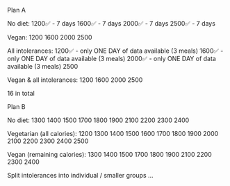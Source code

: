Plan A

No diet:
    1200✅ - 7 days
    1600✅ - 7 days
    2000✅ - 7 days
    2500✅ - 7 days

Vegan:
1200    1600    2000    2500

All intolerances:
    1200✅ - only ONE DAY of data available (3 meals)
    1600✅ - only ONE DAY of data available (3 meals)
    2000✅ - only ONE DAY of data available (3 meals)
    2500

Vegan & all intolerances:
1200    1600    2000    2500

16 in total



Plan B

No diet:
    1300 1400 1500 1700 1800 1900 2100 2200 2300 2400

Vegetarian (all calories):
    1200 1300 1400 1500 1600 1700 1800 1900 2000 2100 2200 2300 2400 2500

Vegan (remaining calories):
    1300 1400 1500 1700 1800 1900 2100 2200 2300 2400

Split intolerances into individual / smaller groups
    ...
